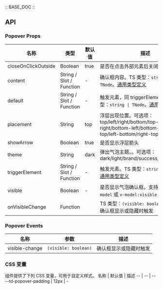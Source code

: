 :: BASE_DOC ::

## API

### Popover Props

名称 | 类型 | 默认值 | 描述 | 必传
-- | -- | -- | -- | --
closeOnClickOutside | Boolean | true | 是否在点击外部元素后关闭菜单  | N
content | String / Slot / Function | - | 确认框内容。TS 类型：`string \| TNode`。[通用类型定义](https://github.com/Tencent/tdesign-mobile-vue/blob/develop/src/common.ts) | N
default | String / Slot / Function | - | 触发元素，同 triggerElement。TS 类型：`string \| TNode`。[通用类型定义](https://github.com/Tencent/tdesign-mobile-vue/blob/develop/src/common.ts) | N
placement | String | top | 浮层出现位置。可选项：top/left/right/bottom/top-left/top-right/bottom-left/bottom-right/left-top/left-bottom/right-top/right-bottom | N
showArrow | Boolean | true | 是否显示浮层箭头 | N
theme | String | dark | 弹出气泡主题。。可选项：dark/light/brand/success/warning/error | N
triggerElement | String / Slot / Function | - | 触发元素。TS 类型：`string \| TNode`。[通用类型定义](https://github.com/Tencent/tdesign-mobile-vue/blob/develop/src/common.ts) | N
visible | Boolean | - | 是否显示气泡确认框。支持语法糖 `v-model` 或 `v-model:visible` | N
onVisibleChange | Function |  | TS 类型：`(visible: boolean) => void`<br/>确认框显示或隐藏时触发 | N

### Popover Events

名称 | 参数 | 描述
-- | -- | --
visible-change | `(visible: boolean)` | 确认框显示或隐藏时触发

### CSS 变量

组件提供了下列 CSS 变量，可用于自定义样式。
名称 | 默认值 | 描述 
-- | -- | --
--td-popover-padding | 12px | -
